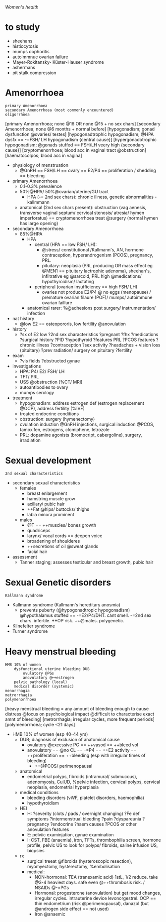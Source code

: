 ###### Women's health

# to study
- sheehans
- histiocytosis
- mumps oophoritis
- autoimmnue ovarian failure
- Mayer-Rokitansky-
Küster-Hauser syndrome
- ashermans
- pit stalk compression

# Amenorrhoea
    primary Amenorrhoea 
    secondary Amenorrhoea (most commonly encountered)
    oligorrhoea
[primary Amenorrhoea; none @16 OR none @15 + no sex chars]
[secondary Amenorrhoea; none @6 months + normal before]
[hypogonadism; gonad dysfunction @ovaries/ testes]
[hypogonadtrophic hypogonadism; @HPA dysfx == -=FSH/ LH hypogonadism {central cause}]
[hypergonadotrophic hypogonadism; @gonads stuffed == FSH/LH veery high {secondary cause}]
[cryptomenorrhoea; blood acc in vaginal tract @obstruction]
[haematocolpos; blood acc in vagina]
- physiology of menstruation
    + @GnRH == FSH/LH == ovary == E2/P4 == proliferation / shedding == bleeding
- primary Amenorrhoea
    + 0.1-0.3% prevalence
    + 50%@HPA/ 50%@ovarian/uterine/GU tract
        * HPA (-= 2nd sex chars): chronic illness, genetic abnormalities - kallmmann
    + anatomical (2nd sex chars present): obstruction (vag aenesis, transverse vaginal septum/ cervical stenosis/ atresia/  hymen imperforatus) == cryptomenorrhoea treat @surgery (normal hymen has large opening)
- secondary Amenorrhoea
    + 85%@HPA
        * HPA
            - central (HPA == low FSH/ LH): 
                + @stress/ constitutional /Kallmann's, AN, hormone contraception, hyperandrogenism (PCOS), pregnancy, PRL. 
                + pituitary: neoplasia (PRL producing OR mass effect eg @MEN1 == pituitary lactrophic adenoma),  sheehan's, infiltrative eg @sarcoid, PRL high @medications/ hypothyroidism/ lactating
            - peripheral (ovarian insufficiency == high FSH/ LH)
                + ovaries not produce E2/P4 @ no eggs (menopause) / premature ovarian filaure (POF)/ mumps/ autoimmune ovarian faillure
        * anatomical rarer: %@adhesions post surgery/ instrumentation/ infection
- nat history
    + @low E2 == osteopororis, low fertility @anovulation
- history
    + ?sx of E2 low ?2nd sex characteristics ?pregnant ?fhx ?medications ?surgical history ?PID ?hypothyroid ?features PRL ?PCOS features ?chronic illness ?contraception ?sex activity ?headaches + vision loss (pituitary) ?prev radiation/ surgery on pituitary ?fertility
- exam
    + ?vis fields ?obstructed gynae
- investigations
    + HPA: P4/ E2/ FSH/ LH
    + TFT/ PRL
    + USS @obstruction (%CT/ MRI)
    + autoantibodies to ovary
    + mumps serology
- treatment
    + hypogonadism: address estrogen def (estrogen replacement @OCP), address fertility (%IVF)
    + treated endocrine conditions
    + obstruction: surgery (hymenectomy)
    + ovulation induction @GnRH injections, surgical induction @PCOS, tamoxifen, estrogens, clomiphene, letrozole
    + PRL: dopamine agonists (bromocript, cabergoline), surgery, irradiation

# Sexual development
    2nd sexual characteristics
- secondary sexual characteristics
    + females
        * breast enlargement
        * hamstring muscle grow
        * axillary/ pubic hair
        * ++Fat @hips/ buttocks/ thighs
        * labia minora prominent
    + males
        * @T == ++muscles/ bones growth
        * quadriceps
        * larynx/ vocal cords == deepen voice
        * broadening of shoulderes
        * ++secretions of oil @sweat glands
        * facial hair
- assessment
    + Tanner staging; assesses testicular and breast growth, pubic hair

# Sexual Genetic disorders
    Kallmann syndrome
- Kallmann syndrome (Kallmann's hereditary anosmia)
    + prevents puberty (@hypogonadtropic hypogonadism) @hypothalamus stuffed == -=E2/P4/DHT. cant smell. -=2nd sex chars. infertile. ++OP risk. ++@males. polygenetic.
- Klinefelter syndrome 
- Turner syndrome

# Heavy menstrual bleeding
    HMB 10% of women
        dysfunctional uterine bleeding DUB
            ovulatory @PGs
            anovulatory @++estrogen
        pelvic pathology (local)
        medical disorder (systemic)
    menorrhagia
    metrorrhagia
    polymenorrhoea
[heavy menstrual bleeding = any amount of bleeding enough to cause distress @focus on psychological impact @difficult to characterise exact amnt of bleeding]
[metrorrhagia; irregular cycles, more frequent periods]
[polymenorrhoea; cycle <21 days]
- HMB 10% of women (esp 40-44 yrs)
    + DUB; diagnosis of exclusion of anatomical cause
        * ovulatory @excessive PG == ++vasod == ++bleed vol
        * anovulatory == @no CL == -=P4 == ++E2 activity == ++proliferation == ++bleeding (esp with irregular times of bleeding)
            - ++@PCOS/ perimenopausal
    + anatomical
        * endometrial polyps, fibroids (intramural/ submucous), adenomyosis, CuIUD, %pelvic infection, cervical polyps, cervical neoplasia, endometrial hyperplasia
    + medical conditions
        * bleeding disorders (vWF, platelet disorders, haemophilia)
        * hypothyroidism
    + HEI 
        * H: ?severity (clots / pads / overnight changing) ?Fe def symptoms ?intermenstrual bleeding ?pain ?dyspareunia ?pregnancy ?endocrine ?haem causes ?PCOS or other anovulation features
        * E: pelviic examinjation, gynae examination
        * I: CST, FBE (anaemia), iron, TFTs, thrombophilia screen, hormone profile, pelvic US to look for polyps/ fibroids, saline infusion US, biopsies
    + rx
        * surgical treeat @fibroids (hysteroscopic resection), myomyectomy, hysterectomy, %embolisation
        * medical:
            - NON-hormonal: TEA (tranexamic acid) 1stL, 1/2 reduce. take @3-4 heaviest days. safe even @++thrombosis risk. / NSAIDs @-=PGs
            - Hormonal: progesterone (anovulation) but get mood changes, irregular cycles. intrauterine device levonorgestrel. OCP == thin endometrium (risk @perimenopausal), danazol (but @androgen side effect == not used)
            - Iron @anaemic 